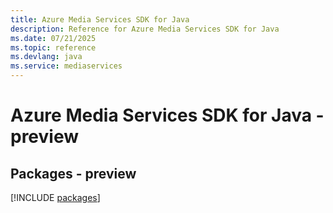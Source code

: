 ```yaml
---
title: Azure Media Services SDK for Java
description: Reference for Azure Media Services SDK for Java
ms.date: 07/21/2025
ms.topic: reference
ms.devlang: java
ms.service: mediaservices
---
```

# Azure Media Services SDK for Java - preview
## Packages - preview
[!INCLUDE [packages](media-services-index.md)]